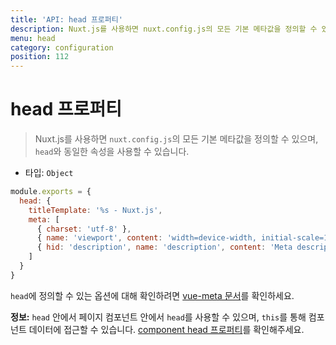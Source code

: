 ```yaml
---
title: 'API: head 프로퍼티'
description: Nuxt.js를 사용하면 nuxt.config.js의 모든 기본 메타값을 정의할 수 있습니다.
menu: head
category: configuration
position: 112
---
```


# head 프로퍼티

> Nuxt.js를 사용하면 `nuxt.config.js`의 모든 기본 메타값을 정의할 수 있으며, `head`와 동일한 속성을 사용할 수 있습니다.

- 타입: `Object`

```js
module.exports = {
  head: {
    titleTemplate: '%s - Nuxt.js',
    meta: [
      { charset: 'utf-8' },
      { name: 'viewport', content: 'width=device-width, initial-scale=1' },
      { hid: 'description', name: 'description', content: 'Meta description' }
    ]
  }
}
```

`head`에 정의할 수 있는 옵션에 대해 확인하려면 [vue-meta 문서](https://vue-meta.nuxtjs.org/api/#metainfo-properties)를 확인하세요.

<div class="Alert Alert--teal">

<b>정보:</b> `head` 안에서 페이지 컴포넌트 안에서 `head`를 사용할 수 있으며, `this`를 통해 컴포넌트 데이터에 접근할 수 있습니다. [component head 프로퍼티](/api/pages-head)를 확인해주세요.

</div>
